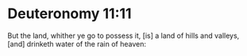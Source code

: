 # Deuteronomy 11:11

But the land, whither ye go to possess it, [is] a land of hills and valleys, [and] drinketh water of the rain of heaven: